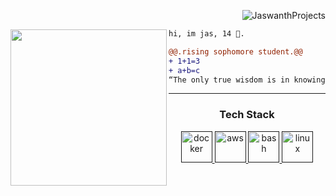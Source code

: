 <p align="right"> <img src="https://komarev.com/ghpvc/?username=JaswanthProjects&label=Profile%20views&color=ce9927&style=flat" alt="JaswanthProjects" /> </p>
<img align="left" height="250" src="https://github.com/snipe/animated-gifs/blob/master/welcome-friendly/sit-with-me.gif"/>

```diff
hi, im jas, 14 🔮.

@@.rising sophomore student.@@
+ 1+1=3
+ a+b=c
“The only true wisdom is in knowing you know nothing.” - Socrates

```
------



<h3 align="center">Tech Stack</h3>
<p align="center"> 
<a href="" target="_blank"> <img src="https://cdn.jsdelivr.net/gh/devicons/devicon@latest/icons/html5/html5-plain-wordmark.svg"  alt="docker" width="50" height="50"/> </a> 
<a href="" target="_blank"> <img src="https://cdn.jsdelivr.net/gh/devicons/devicon@latest/icons/css3/css3-original-wordmark.svg" alt="aws" width="50" height="50"/> </a> 
<a href="" target="_blank"> <img src="https://cdn.jsdelivr.net/gh/devicons/devicon@latest/icons/python/python-original-wordmark.svg" alt="bash" width="50" height="50"/> </a> 
<a href="" target="_blank"> <img src="https://cdn.jsdelivr.net/gh/devicons/devicon@latest/icons/javascript/javascript-original.svg" alt="linux" width="50" height="50"/> </a> 
</p>









